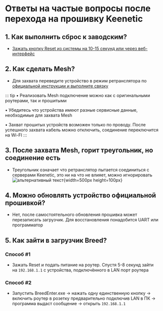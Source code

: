 # Ответы на частые вопросы после перехода на прошивку Keenetic

## 1. Как выполнить сброс к заводским?

- [Зажать кнопку Reset из системы на 10-15 секунд или через веб-интерфейс](https://help.keenetic.com/hc/ru/articles/360000501620-%D0%A1%D0%B1%D1%80%D0%BE%D1%81-%D0%BD%D0%B0%D1%81%D1%82%D1%80%D0%BE%D0%B5%D0%BA-%D0%B8%D0%BD%D1%82%D0%B5%D1%80%D0%BD%D0%B5%D1%82-%D1%86%D0%B5%D0%BD%D1%82%D1%80%D0%B0-%D0%B8-%D0%BF%D0%B0%D1%80%D0%BE%D0%BB%D1%8F-%D0%B0%D0%B4%D0%BC%D0%B8%D0%BD%D0%B8%D1%81%D1%82%D1%80%D0%B0%D1%82%D0%BE%D1%80%D0%B0)

## 2. Как сделать Mesh?

- Для захвата переведите устройство в режим ретранслятора
  по [официальной инструкции и выполните связку](https://help.keenetic.com/hc/ru/articles/360016059839-%D0%9F%D1%80%D0%B8%D0%BC%D0%B5%D1%80-%D1%81%D0%BE%D0%B7%D0%B4%D0%B0%D0%BD%D0%B8%D1%8F-Wi-Fi-%D1%81%D0%B8%D1%81%D1%82%D0%B5%D0%BC%D1%8B-%D0%BD%D0%B0-%D0%B1%D0%B0%D0%B7%D0%B5-%D0%B4%D0%B2%D1%83%D1%85-%D0%B8%D0%BD%D1%82%D0%B5%D1%80%D0%BD%D0%B5%D1%82-%D1%86%D0%B5%D0%BD%D1%82%D1%80%D0%BE%D0%B2-Keenetic)

::: tip • Реализовать Mesh подключение можно как с оригинальными роутерами, так и прошитыми

• Убедитесь что устройства имеют разные сервисные данные, необходимые для захвата Mesh

• Захват прошитых устройств возможен только по проводу. После успешного захвата кабель можно отключить, соединение переключится на Wi-FI
:::

## 3. После захвата Mesh, горит треугольник, но соединение есть

- Треугольник означает что ретранслятор пытается соединиться с серверами Keenetic, это ни на что не влияет, можно игнорировать
  ![альтернативный текст](/assets/images/wiki/helpful/faq/mesh.png){width=500px height=100px}

## 4. Можно обновлять устройство официальной прошивкой?
- Нет, после самостоятельного обновления прошивка может перезаписать загрузчик. Для восстановления понадобится UART или программатор

## 5. Как зайти в загрузчик Breed?
### Способ #1 
- Зажать Reset и подать питание на роутер. Спустя 5-8 секунд зайти на `192.168.1.1` с устройства, подключённого в LAN порт роутера
### Способ #2
- Запустить BreedEnter.exe -> нажать одну единственную кнопку -> включить роутер в розетку предварительно подключив LAN в ПК -> программа выдаст сообщение -> открыть `192.168.1.1`